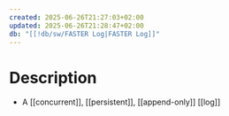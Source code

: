```yaml
---
created: 2025-06-26T21:27:03+02:00
updated: 2025-06-26T21:28:47+02:00
db: "[[!db/sw/FASTER Log|FASTER Log]]"
---
```

# Description
- A [[concurrent]], [[persistent]], [[append-only]] [[log]]